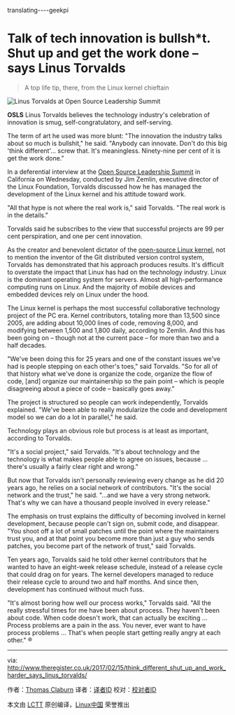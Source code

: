 translating----geekpi

Talk of tech innovation is bullsh*t. Shut up and get the work done – says Linus Torvalds
============================================================

> A top life tip, there, from the Linux kernel chieftain

 ![Linus Torvalds at Open Source Leadership Summit](https://regmedia.co.uk/2017/02/15/linus_torvalds.jpg?x=648&y=348&crop=1) 

**OSLS** Linus Torvalds believes the technology industry's celebration of innovation is smug, self-congratulatory, and self-serving.

The term of art he used was more blunt: "The innovation the industry talks about so much is bullshit," he said. "Anybody can innovate. Don't do this big 'think different'... screw that. It's meaningless. Ninety-nine per cent of it is get the work done."

In a deferential interview at the [Open Source Leadership Summit][5] in California on Wednesday, conducted by Jim Zemlin, executive director of the Linux Foundation, Torvalds discussed how he has managed the development of the Linux kernel and his attitude toward work.

"All that hype is not where the real work is," said Torvalds. "The real work is in the details."

Torvalds said he subscribes to the view that successful projects are 99 per cent perspiration, and one per cent innovation.

As the creator and benevolent dictator of the [open-source Linux kernel][6], not to mention the inventor of the Git distributed version control system, Torvalds has demonstrated that his approach produces results. It's difficult to overstate the impact that Linux has had on the technology industry. Linux is the dominant operating system for servers. Almost all high-performance computing runs on Linux. And the majority of mobile devices and embedded devices rely on Linux under the hood.

The Linux kernel is perhaps the most successful collaborative technology project of the PC era. Kernel contributors, totaling more than 13,500 since 2005, are adding about 10,000 lines of code, removing 8,000, and modifying between 1,500 and 1,800 daily, according to Zemlin. And this has been going on – though not at the current pace – for more than two and a half decades.

"We've been doing this for 25 years and one of the constant issues we've had is people stepping on each other's toes," said Torvalds. "So for all of that history what we've done is organize the code, organize the flow of code, [and] organize our maintainership so the pain point – which is people disagreeing about a piece of code – basically goes away."

The project is structured so people can work independently, Torvalds explained. "We've been able to really modularize the code and development model so we can do a lot in parallel," he said.

Technology plays an obvious role but process is at least as important, according to Torvalds.

"It's a social project," said Torvalds. "It's about technology and the technology is what makes people able to agree on issues, because ... there's usually a fairly clear right and wrong."

But now that Torvalds isn't personally reviewing every change as he did 20 years ago, he relies on a social network of contributors. "It's the social network and the trust," he said. "...and we have a very strong network. That's why we can have a thousand people involved in every release."

The emphasis on trust explains the difficulty of becoming involved in kernel development, because people can't sign on, submit code, and disappear. "You shoot off a lot of small patches until the point where the maintainers trust you, and at that point you become more than just a guy who sends patches, you become part of the network of trust," said Torvalds.

Ten years ago, Torvalds said he told other kernel contributors that he wanted to have an eight-week release schedule, instead of a release cycle that could drag on for years. The kernel developers managed to reduce their release cycle to around two and half months. And since then, development has continued without much fuss.

"It's almost boring how well our process works," Torvalds said. "All the really stressful times for me have been about process. They haven't been about code. When code doesn't work, that can actually be exciting ... Process problems are a pain in the ass. You never, ever want to have process problems ... That's when people start getting really angry at each other." ®

--------------------------------------------------------------------------------

via: http://www.theregister.co.uk/2017/02/15/think_different_shut_up_and_work_harder_says_linus_torvalds/

作者：[Thomas Claburn][a]
译者：[译者ID](https://github.com/译者ID)
校对：[校对者ID](https://github.com/校对者ID)

本文由 [LCTT](https://github.com/LCTT/TranslateProject) 原创编译，[Linux中国](https://linux.cn/) 荣誉推出

[a]:http://www.theregister.co.uk/Author/3190
[1]:https://www.reddit.com/submit?url=https://www.theregister.co.uk/2017/02/15/think_different_shut_up_and_work_harder_says_linus_torvalds/&title=Talk%20of%20tech%20innovation%20is%20bullsh%2At.%20Shut%20up%20and%20get%20the%20work%20done%20%E2%80%93%20says%20Linus%20Torvalds
[2]:https://twitter.com/share?text=Talk%20of%20tech%20innovation%20is%20bullsh%2At.%20Shut%20up%20and%20get%20the%20work%20done%20%E2%80%93%20says%20Linus%20Torvalds&url=https://www.theregister.co.uk/2017/02/15/think_different_shut_up_and_work_harder_says_linus_torvalds/&via=theregister
[3]:https://www.linkedin.com/shareArticle?mini=true&url=https://www.theregister.co.uk/2017/02/15/think_different_shut_up_and_work_harder_says_linus_torvalds/&title=Talk%20of%20tech%20innovation%20is%20bullsh%2At.%20Shut%20up%20and%20get%20the%20work%20done%20%E2%80%93%20says%20Linus%20Torvalds&summary=A%20top%20life%20tip%2C%20there%2C%20from%20the%20Linux%20kernel%20chieftain
[4]:http://www.theregister.co.uk/Author/3190
[5]:https://www.theregister.co.uk/2017/02/14/the_government_is_coming_for_your_code/
[6]:https://www.kernel.org/
